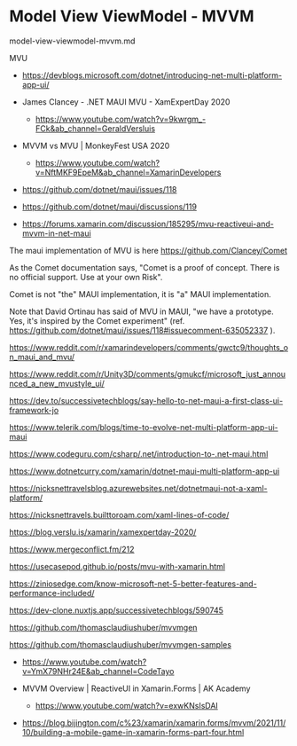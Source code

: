 # Model View ViewModel - MVVM

model-view-viewmodel-mvvm.md


MVU

*   https://devblogs.microsoft.com/dotnet/introducing-net-multi-platform-app-ui/

*   James Clancey - .NET MAUI MVU - XamExpertDay 2020

    *   https://www.youtube.com/watch?v=9kwrgm_-FCk&ab_channel=GeraldVersluis

*   MVVM vs MVU | MonkeyFest USA 2020

    *   https://www.youtube.com/watch?v=NftMKF9EpeM&ab_channel=XamarinDevelopers

*   https://github.com/dotnet/maui/issues/118

*   https://github.com/dotnet/maui/discussions/119

*   https://forums.xamarin.com/discussion/185295/mvu-reactiveui-and-mvvm-in-net-maui



The maui implementation of MVU is here https://github.com/Clancey/Comet

As the Comet documentation says, "Comet is a proof of concept. There is no official support. Use at your own Risk".

Comet is not "the" MAUI implementation, it is "a" MAUI implementation.

Note that David Ortinau has said of MVU in MAUI, "we have a prototype. Yes, it's inspired by the Comet experiment" (ref. https://github.com/dotnet/maui/issues/118#issuecomment-635052337 ).

https://www.reddit.com/r/xamarindevelopers/comments/gwctc9/thoughts_on_maui_and_mvu/

https://www.reddit.com/r/Unity3D/comments/gmukcf/microsoft_just_announced_a_new_mvustyle_ui/

https://dev.to/successivetechblogs/say-hello-to-net-maui-a-first-class-ui-framework-jo

https://www.telerik.com/blogs/time-to-evolve-net-multi-platform-app-ui-maui

https://www.codeguru.com/csharp/.net/introduction-to-.net-maui.html

https://www.dotnetcurry.com/xamarin/dotnet-maui-multi-platform-app-ui

https://nicksnettravelsblog.azurewebsites.net/dotnetmaui-not-a-xaml-platform/

https://nicksnettravels.builttoroam.com/xaml-lines-of-code/

https://blog.verslu.is/xamarin/xamexpertday-2020/

https://www.mergeconflict.fm/212

https://usecasepod.github.io/posts/mvu-with-xamarin.html

https://ziniosedge.com/know-microsoft-net-5-better-features-and-performance-included/

https://dev-clone.nuxtjs.app/successivetechblogs/590745





https://github.com/thomasclaudiushuber/mvvmgen

https://github.com/thomasclaudiushuber/mvvmgen-samples



*   https://www.youtube.com/watch?v=YmX79NHr24E&ab_channel=CodeTayo



*   MVVM Overview | ReactiveUI in Xamarin.Forms | AK Academy

    *   https://www.youtube.com/watch?v=exwKNsIsDAI

*   https://blog.bijington.com/c%23/xamarin/xamarin.forms/mvvm/2021/11/10/building-a-mobile-game-in-xamarin-forms-part-four.html


